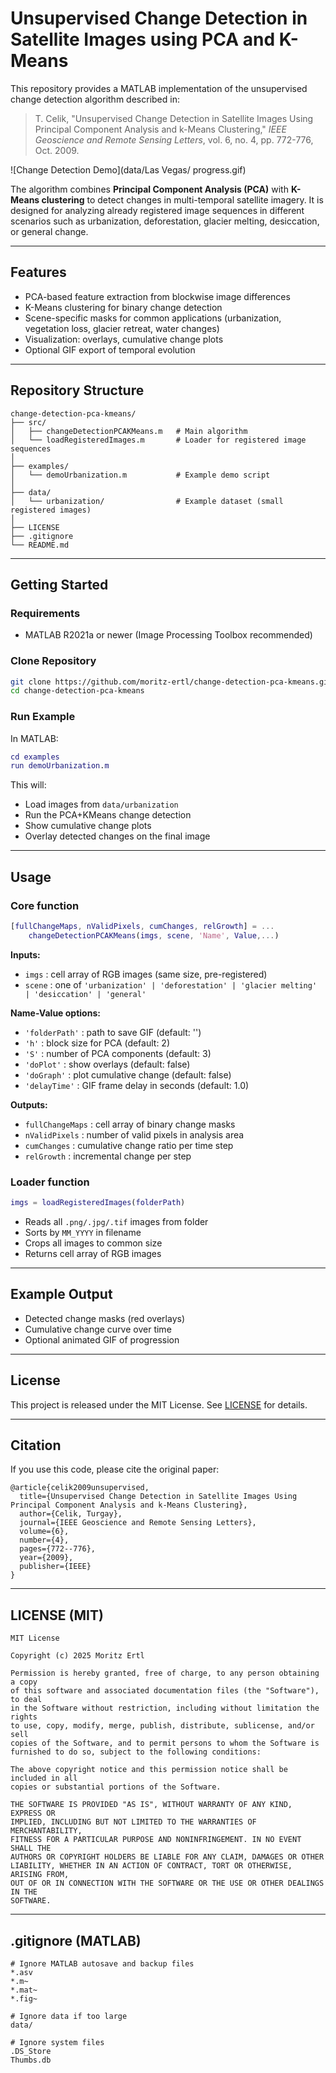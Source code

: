 # Unsupervised Change Detection in Satellite Images using PCA and K-Means

This repository provides a MATLAB implementation of the unsupervised change detection algorithm described in:

> T. Celik, "Unsupervised Change Detection in Satellite Images Using Principal Component Analysis and k-Means Clustering," *IEEE Geoscience and Remote Sensing Letters*, vol. 6, no. 4, pp. 772-776, Oct. 2009.

![Change Detection Demo](data/Las Vegas/ progress.gif)


The algorithm combines **Principal Component Analysis (PCA)** with **K-Means clustering** to detect changes in multi-temporal satellite imagery. It is designed for analyzing already registered image sequences in different scenarios such as urbanization, deforestation, glacier melting, desiccation, or general change.

---

## Features

* PCA-based feature extraction from blockwise image differences
* K-Means clustering for binary change detection
* Scene-specific masks for common applications (urbanization, vegetation loss, glacier retreat, water changes)
* Visualization: overlays, cumulative change plots
* Optional GIF export of temporal evolution

---

## Repository Structure

```
change-detection-pca-kmeans/
├── src/
│   ├── changeDetectionPCAKMeans.m   # Main algorithm
│   └── loadRegisteredImages.m       # Loader for registered image sequences
│
├── examples/
│   └── demoUrbanization.m           # Example demo script
│
├── data/
│   └── urbanization/                # Example dataset (small registered images)
│
├── LICENSE
├── .gitignore
└── README.md
```

---

## Getting Started

### Requirements

* MATLAB R2021a or newer (Image Processing Toolbox recommended)

### Clone Repository

```bash
git clone https://github.com/moritz-ertl/change-detection-pca-kmeans.git
cd change-detection-pca-kmeans
```

### Run Example

In MATLAB:

```matlab
cd examples
run demoUrbanization.m
```

This will:

* Load images from `data/urbanization`
* Run the PCA+KMeans change detection
* Show cumulative change plots
* Overlay detected changes on the final image

---

## Usage

### Core function

```matlab
[fullChangeMaps, nValidPixels, cumChanges, relGrowth] = ...
    changeDetectionPCAKMeans(imgs, scene, 'Name', Value,...)
```

**Inputs:**

* `imgs` : cell array of RGB images (same size, pre-registered)
* `scene` : one of `'urbanization' | 'deforestation' | 'glacier melting' | 'desiccation' | 'general'`

**Name-Value options:**

* `'folderPath'` : path to save GIF (default: '')
* `'h'` : block size for PCA (default: 2)
* `'S'` : number of PCA components (default: 3)
* `'doPlot'` : show overlays (default: false)
* `'doGraph'` : plot cumulative change (default: false)
* `'delayTime'` : GIF frame delay in seconds (default: 1.0)

**Outputs:**

* `fullChangeMaps` : cell array of binary change masks
* `nValidPixels`   : number of valid pixels in analysis area
* `cumChanges`     : cumulative change ratio per time step
* `relGrowth`      : incremental change per step

### Loader function

```matlab
imgs = loadRegisteredImages(folderPath)
```

* Reads all `.png/.jpg/.tif` images from folder
* Sorts by `MM_YYYY` in filename
* Crops all images to common size
* Returns cell array of RGB images

---

## Example Output

* Detected change masks (red overlays)
* Cumulative change curve over time
* Optional animated GIF of progression

---

## License

This project is released under the MIT License. See [LICENSE](LICENSE) for details.

---

## Citation

If you use this code, please cite the original paper:

```
@article{celik2009unsupervised,
  title={Unsupervised Change Detection in Satellite Images Using Principal Component Analysis and k-Means Clustering},
  author={Celik, Turgay},
  journal={IEEE Geoscience and Remote Sensing Letters},
  volume={6},
  number={4},
  pages={772--776},
  year={2009},
  publisher={IEEE}
}
```

---

## LICENSE (MIT)

```text
MIT License

Copyright (c) 2025 Moritz Ertl

Permission is hereby granted, free of charge, to any person obtaining a copy
of this software and associated documentation files (the "Software"), to deal
in the Software without restriction, including without limitation the rights
to use, copy, modify, merge, publish, distribute, sublicense, and/or sell
copies of the Software, and to permit persons to whom the Software is
furnished to do so, subject to the following conditions:

The above copyright notice and this permission notice shall be included in all
copies or substantial portions of the Software.

THE SOFTWARE IS PROVIDED "AS IS", WITHOUT WARRANTY OF ANY KIND, EXPRESS OR
IMPLIED, INCLUDING BUT NOT LIMITED TO THE WARRANTIES OF MERCHANTABILITY,
FITNESS FOR A PARTICULAR PURPOSE AND NONINFRINGEMENT. IN NO EVENT SHALL THE
AUTHORS OR COPYRIGHT HOLDERS BE LIABLE FOR ANY CLAIM, DAMAGES OR OTHER
LIABILITY, WHETHER IN AN ACTION OF CONTRACT, TORT OR OTHERWISE, ARISING FROM,
OUT OF OR IN CONNECTION WITH THE SOFTWARE OR THE USE OR OTHER DEALINGS IN THE
SOFTWARE.
```

---

## .gitignore (MATLAB)

```gitignore
# Ignore MATLAB autosave and backup files
*.asv
*.m~
*.mat~
*.fig~

# Ignore data if too large
data/

# Ignore system files
.DS_Store
Thumbs.db
```

